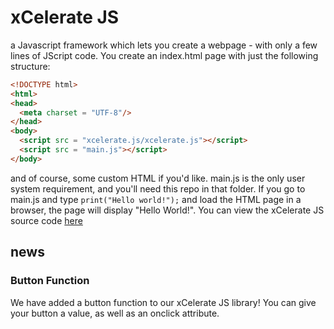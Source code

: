 # xCelerate JS

a Javascript framework which lets you create a webpage - with only a few lines of JScript code. You create an index.html page with just the following structure:
```html
<!DOCTYPE html>
<html>
<head>
  <meta charset = "UTF-8"/>
</head>
<body>
  <script src = "xcelerate.js/xcelerate.js"></script>
  <script src = "main.js"></script>
</body>
```
and of course, some custom HTML if you'd like.
main.js is the only user system requirement, and you'll need this repo in that folder. 
If you go to main.js and type `print("Hello world!");` and load the HTML page in a browser, the page will display "Hello World!". You can view the xCelerate JS source code [here](https://raw.githubusercontent.com/tytotf08/xcelerate.js/master/xcelerate.js)

## news

### Button Function

We have added a button function to our xCelerate JS library! You can give your button a value, as well as an onclick attribute. 